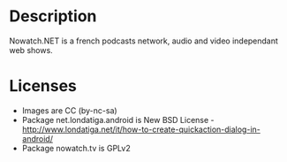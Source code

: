# Description
Nowatch.NET is a french podcasts network, audio and video independant web shows.

# Licenses
* Images are CC (by-nc-sa)
* Package net.londatiga.android is New BSD License - http://www.londatiga.net/it/how-to-create-quickaction-dialog-in-android/
* Package nowatch.tv is GPLv2